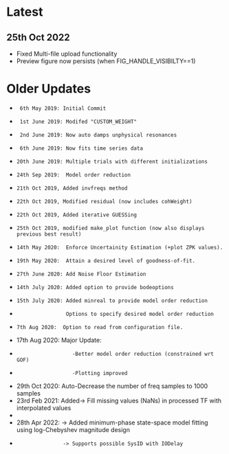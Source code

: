 # Latest

## 25th Oct 2022

- Fixed Multi-file upload functionality
- Preview figure now persists (when FIG_HANDLE_VISIBILTY==1)

# Older Updates

-      6th May 2019: Initial Commit
-      1st June 2019: Modifed "CUSTOM_WEIGHT"
-      2nd June 2019: Now auto damps unphysical resonances
-      6th June 2019: Now fits time series data
-     20th June 2019: Multiple trials with different initializations
-     24th Sep 2019:  Model order reduction
-     21th Oct 2019, Added invfreqs method
-     22th Oct 2019, Modified residual (now includes cohWeight)
-     22th Oct 2019, Added iterative GUESSing
-     25th Oct 2019, modified make_plot function (now also displays previous best result)
-     14th May 2020:  Enforce Uncertainity Estimation (+plot ZPK values).
-     19th May 2020:  Attain a desired level of goodness-of-fit.
-     27th June 2020: Add Noise Floor Estimation
-     14th July 2020: Added option to provide bodeoptions
-     15th July 2020: Added minreal to provide model order reduction
-                     Options to specify desired model order reduction
-     7th Aug 2020:  Option to read from configuration file.
-    17th Aug 2020: Major Update:
-                       -Better model order reduction (constrained wrt GOF)
-                       -Plotting improved
-    29th Oct 2020:  Auto-Decrease the number of freq samples to 1000 samples
-    23rd Feb 2021:  Added-> Fill missing values (NaNs) in processed TF  with interpolated values
-
-    28th Apr 2022:  -> Added minimum-phase state-space model fitting using log-Chebyshev magnitude design
-                    -> Supports possible SysID with IODelay